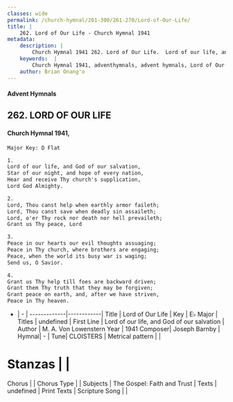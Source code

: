 ```yaml
---
classes: wide
permalink: /church-hymnal/201-300/261-270/Lord-of-Our-Life/
title: |
    262. Lord of Our Life - Church Hymnal 1941
metadata:
    description: |
        Church Hymnal 1941 262. Lord of Our Life.  Lord of our life, and God of our salvation, Star of our night, and hope of every nation, Hear and receive Thy church's supplication, Lord God Almighty.  
    keywords:  |
        Church Hymnal 1941, adventhymnals, advent hymnals, Lord of Our Life, Lord of our life, and God of our salvation. 
    author: Brian Onang'o
---
```


#### Advent Hymnals
## 262. LORD OF OUR LIFE
####  Church Hymnal 1941,

```txt
Major Key: D Flat

1.
Lord of our life, and God of our salvation,
Star of our night, and hope of every nation,
Hear and receive Thy church's supplication,
Lord God Almighty.

2.
Lord, Thou canst help when earthly armor faileth;
Lord, Thou canst save when deadly sin assaileth;
Lord, o'er Thy rock nor death nor hell prevaileth;
Grant us Thy peace, Lord

3.
Peace in our hearts our evil thoughts assuaging;
Peace in Thy church, where brothers are engaging;
Peace, when the world its busy war is waging;
Send us, O Savior.

4.
Grant us Thy help till foes are backward driven;
Grant them Thy truth that they may be forgiven;
Grant peace on earth, and, after we have striven, 
Peace in Thy heaven.


```

- |   -  |
-------------|------------|
Title | Lord of Our Life |
Key | E♭ Major |
Titles | undefined |
First Line | Lord of our life, and God of our salvation |
Author | M. A. Von Lowenstern
Year | 1941
Composer| Joseph Barnby |
Hymnal|  - |
Tune| CLOISTERS |
Metrical pattern | |
# Stanzas |  |
Chorus |  |
Chorus Type |  |
Subjects | The Gospel: Faith and Trust |
Texts | undefined |
Print Texts | 
Scripture Song |  |
    
